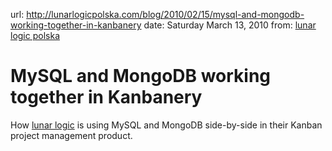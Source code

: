 url: http://lunarlogicpolska.com/blog/2010/02/15/mysql-and-mongodb-working-together-in-kanbanery
date: Saturday March 13, 2010
from: [lunar logic polska](http://lunarlogicpolska.com)

# MySQL and MongoDB working together in Kanbanery

How [lunar logic](http://lunarlogicpolska.com) is using MySQL and MongoDB side-by-side in their Kanban project management product.
